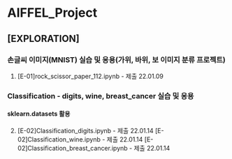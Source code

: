 # AIFFEL_Project
## [EXPLORATION]  

### 손글씨 이미지(MNIST) 실습 및 응용(가위, 바위, 보 이미지 분류 프로젝트)
1. [E-01]rock_scissor_paper_112.ipynb - 제출 22.01.09

### Classification - digits, wine, breast_cancer 실습 및 응용
#### sklearn.datasets 활용
2. [E-02]Classification_digits.ipynb - 제출 22.01.14
   [E-02]Classification_wine.ipynb - 제출 22.01.14
   [E-02]Classification_breast_cancer.ipynb - 제출 22.01.14

